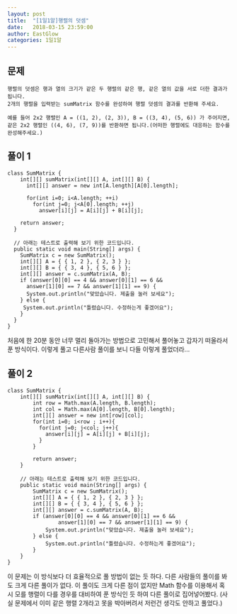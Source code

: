 ```yaml
---
layout: post
title:  "[1일1알]행렬의 덧셈"
date:   2018-03-15 23:59:00
author: EastGlow
categories: 1일1알
---
```

## 문제
```
행렬의 덧셈은 행과 열의 크기가 같은 두 행렬의 같은 행, 같은 열의 값을 서로 더한 결과가 됩니다.
2개의 행렬을 입력받는 sumMatrix 함수를 완성하여 행렬 덧셈의 결과를 반환해 주세요.

예를 들어 2x2 행렬인 A = ((1, 2), (2, 3)), B = ((3, 4), (5, 6)) 가 주어지면,
같은 2x2 행렬인 ((4, 6), (7, 9))를 반환하면 됩니다.(어떠한 행렬에도 대응하는 함수를 완성해주세요.)
```

## 풀이 1
~~~
class SumMatrix {
    int[][] sumMatrix(int[][] A, int[][] B) {  
      int[][] answer = new int[A.length][A[0].length];

      for(int i=0; i<A.length; ++i)
        for(int j=0; j<A[0].length; ++j)
          answer[i][j] = A[i][j] + B[i][j];

    return answer;
  }

  // 아래는 테스트로 출력해 보기 위한 코드입니다.
  public static void main(String[] args) {
    SumMatrix c = new SumMatrix();
    int[][] A = { { 1, 2 }, { 2, 3 } };
    int[][] B = { { 3, 4 }, { 5, 6 } };
    int[][] answer = c.sumMatrix(A, B);
    if (answer[0][0] == 4 && answer[0][1] == 6 && 
      answer[1][0] == 7 && answer[1][1] == 9) {
      System.out.println("맞았습니다. 제출을 눌러 보세요");
    } else {
     System.out.println("틀렸습니다. 수정하는게 좋겠어요");
    }
  }
}
~~~
처음에 한 20분 동안 너무 멀리 돌아가는 방법으로 고민해서 풀어놓고 갑자기 떠올라서 푼 방식이다. 이렇게 풀고 다른사람 풀이를 보니 다들 이렇게 풀었더라...

## 풀이 2
~~~
class SumMatrix {
    int[][] sumMatrix(int[][] A, int[][] B) {
        int row = Math.max(A.length, B.length);
        int col = Math.max(A[0].length, B[0].length);
        int[][] answer = new int[row][col];
        for(int i=0; i<row ; i++){
          for(int j=0; j<col; j++){
            answer[i][j] = A[i][j] + B[i][j];
          }
        }

        return answer;
    }

    // 아래는 테스트로 출력해 보기 위한 코드입니다.
    public static void main(String[] args) {
        SumMatrix c = new SumMatrix();
        int[][] A = { { 1, 2 }, { 2, 3 } };
        int[][] B = { { 3, 4 }, { 5, 6 } };
        int[][] answer = c.sumMatrix(A, B);
        if (answer[0][0] == 4 && answer[0][1] == 6 && 
                answer[1][0] == 7 && answer[1][1] == 9) {
            System.out.println("맞았습니다. 제출을 눌러 보세요");
        } else {
            System.out.println("틀렸습니다. 수정하는게 좋겠어요");
        }
    }
}

~~~
이 문제는 이 방식보다 더 효율적으로 풀 방법이 없는 듯 하다. 다른 사람들의 풀이를 봐도 크게 다른 풀이가 없다. 이 풀이도 크게 다른 점이 없지만 Math 함수를 이용해서 혹시 모를 행렬이 다를 경우를 대비하여 푼 방식인 듯 하여 다른 풀이로 집어넣어봤다. (사실 문제에서 이미 같은 행렬 2개라고 못을 박아버려서 저런건 생각도 안하고 풀었다.)
